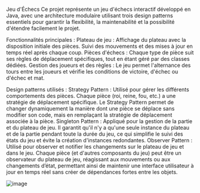 Jeu d'Échecs
Ce projet représente un jeu d'échecs interactif développé en Java, avec une architecture modulaire utilisant trois design patterns essentiels pour garantir la flexibilité,
la maintenabilité et la possibilité d'étendre facilement le projet.

Fonctionnalités principales :
Plateau de jeu :
Affichage du plateau avec la disposition initiale des pièces.
Suivi des mouvements et des mises à jour en temps réel après chaque coup.
Pièces d'échecs :
Chaque type de pièce suit ses règles de déplacement spécifiques, tout en étant géré par des classes dédiées.
Gestion des joueurs et des règles :
Le jeu permet l'alternance des tours entre les joueurs et vérifie les conditions de victoire, d'échec ou d'échec et mat.

Design patterns utilisés :
Strategy Pattern :
Utilisé pour gérer les différents comportements des pièces. Chaque pièce (roi, reine, fou, etc.) a une stratégie de déplacement spécifique. Le Strategy Pattern permet de changer dynamiquement la manière dont une pièce se déplace sans modifier son code, mais en remplaçant la stratégie de déplacement associée à la pièce.
Singleton Pattern :
Appliqué pour la gestion de la partie et du plateau de jeu. Il garantit qu'il n'y a qu'une seule instance du plateau et de la partie pendant toute la durée du jeu, ce qui simplifie le suivi des états du jeu et évite la création d'instances redondantes.
Observer Pattern :
Utilisé pour observer et notifier les changements sur le plateau de jeu et dans le jeu. Chaque pièce (et d'autres composants du jeu) peut être un observateur du plateau de jeu, réagissant aux mouvements ou aux changements d’état, permettant ainsi de maintenir une interface utilisateur à jour en temps réel sans créer de dépendances fortes entre les objets.

![image](https://github.com/user-attachments/assets/148b6bfc-1ea9-4537-9ddd-921b1f0c1a47)
